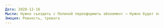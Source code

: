 ```yaml
---
Дата: 2020-12-16
Мысли: Нужно съездить с Полиной переоформить абонемент → Нужно будет подойти на стойку администратора → Алина тоже работает администратором, к ней ходят всякие качки. Наверно, она с ними флиртует
Эмоция: Ревность, тревога
---
```

